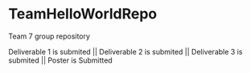 # TeamHelloWorldRepo
Team 7 group repository

Deliverable 1 is submited ||
Deliverable 2 is submited ||
Deliverable 3 is submited || Poster is Submitted

